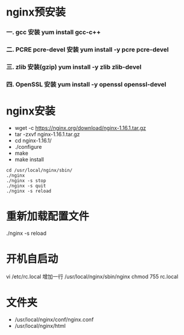 
# nginx预安装
### 一. gcc 安装 yum install gcc-c++
### 二. PCRE pcre-devel 安装 yum install -y pcre pcre-devel
### 三. zlib 安装(gzip) yum install -y zlib zlib-devel
### 四. OpenSSL 安装 yum install -y openssl openssl-devel


# nginx安装
* wget -c https://nginx.org/download/nginx-1.16.1.tar.gz
* tar -zxvf nginx-1.16.1.tar.gz
* cd nginx-1.16.1/
* ./configure
* make
* make install

```shell
cd /usr/local/nginx/sbin/
./nginx 
./nginx -s stop
./nginx -s quit
./nginx -s reload
```

# 重新加载配置文件
./nginx -s reload

# 开机自启动
vi /etc/rc.local
增加一行 /usr/local/nginx/sbin/nginx
chmod 755 rc.local

# 文件夹
* /usr/local/nginx/conf/nginx.conf
* /usr/local/nginx/html





